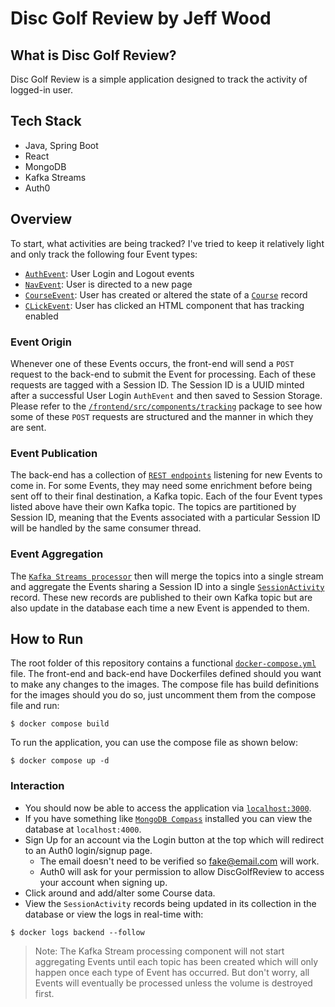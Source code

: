 # Disc Golf Review by Jeff Wood

## What is Disc Golf Review?

Disc Golf Review is a simple application designed to track the activity of logged-in user.

## Tech Stack

* Java, Spring Boot
* React
* MongoDB
* Kafka Streams
* Auth0

## Overview

To start, what activities are being tracked? I've tried to keep it relatively light and only track the following four
Event types:

* [`AuthEvent`](https://github.com/jmwood22/DiscGolfReview/blob/master/src/main/java/com/jmwood/sample/discgolfreview/model/event/AuthEvent.java):
  User Login and Logout events
* [`NavEvent`](https://github.com/jmwood22/DiscGolfReview/blob/master/src/main/java/com/jmwood/sample/discgolfreview/model/event/NavEvent.java):
  User is directed to a new page
* [`CourseEvent`](https://github.com/jmwood22/DiscGolfReview/blob/master/src/main/java/com/jmwood/sample/discgolfreview/model/event/CourseEvent.java):
  User has created or altered the state of
  a [`Course`](https://github.com/jmwood22/DiscGolfReview/blob/master/src/main/java/com/jmwood/sample/discgolfreview/model/Course.java)
  record
* [`CLickEvent`](https://github.com/jmwood22/DiscGolfReview/blob/master/src/main/java/com/jmwood/sample/discgolfreview/model/event/ClickEvent.java):
  User has clicked an HTML component that has tracking enabled

### Event Origin

Whenever one of these Events occurs, the front-end will send a `POST` request to the back-end to submit the Event for
processing.
Each of these requests are tagged with a Session ID. The Session ID is a UUID minted after a successful User Login
`AuthEvent` and then saved to Session Storage. Please refer to the
[`/frontend/src/components/tracking`](https://github.com/jmwood22/DiscGolfReview/tree/master/frontend) package to see
how some of these `POST` requests are structured and the manner in which they are sent.

### Event Publication

The back-end has a collection of
[`REST endpoints`](https://github.com/jmwood22/DiscGolfReview/tree/master/src/main/java/com/jmwood/sample/discgolfreview/controller)
listening for new Events to come in. For some Events, they may need some enrichment before being sent off to their final
destination, a Kafka topic. Each of the four Event types listed above have their own Kafka topic. The topics are
partitioned by Session ID, meaning that the Events associated with a particular Session ID will be handled by the same
consumer thread.

### Event Aggregation

The [`Kafka Streams processor`](https://github.com/jmwood22/DiscGolfReview/tree/master/src/main/java/com/jmwood/sample/discgolfreview/kafka/streams)
then will merge the topics into a single stream and aggregate the Events sharing a Session ID into a single
[`SessionActivity`](https://github.com/jmwood22/DiscGolfReview/blob/master/src/main/java/com/jmwood/sample/discgolfreview/model/SessionActivity.java)
record. These new records are published to their own Kafka topic but are also update in the database
each time a new Event is appended to them.

## How to Run

The root folder of this repository contains a
functional [`docker-compose.yml`](https://github.com/jmwood22/DiscGolfReview/blob/master/docker-compose.yml)
file. The front-end and back-end have Dockerfiles defined should you want to make any changes to the images. The compose
file has build definitions for the images should you do so, just uncomment them from the compose file and run:

```console
$ docker compose build
```

To run the application, you can use the compose file as shown below:

```console
$ docker compose up -d
```

### Interaction

* You should now be able to access the application via [`localhost:3000`](http://localhost:3000).
* If you have something like [`MongoDB Compass`](https://www.mongodb.com/products/compass) installed you can view the
  database at `localhost:4000`.
* Sign Up for an account via the Login button at the top which will redirect to an Auth0 login/signup page.
    * The email doesn't need to be verified so fake@email.com will work.
    * Auth0 will ask for your permission to allow DiscGolfReview to access your account when signing up.
* Click around and add/alter some Course data.
* View the `SessionActivity` records being updated in its collection in the database or view the logs in real-time with:

```console
$ docker logs backend --follow
```

> Note: The Kafka Stream processing component will not start aggregating Events until each topic has been created which
> will only happen once each type of Event has occurred. But don't worry, all Events will eventually be processed unless
> the volume is destroyed first. 